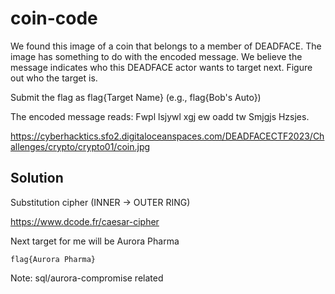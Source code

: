 # coin-code

We found this image of a coin that belongs to a member of DEADFACE. 
The image has something to do with the encoded message. 
We believe the message indicates who this DEADFACE actor wants to target next. 
Figure out who the target is.

Submit the flag as flag{Target Name} (e.g., flag{Bob's Auto})

The encoded message reads: Fwpl lsjywl xgj ew oadd tw Smjgjs Hzsjes.

https://cyberhacktics.sfo2.digitaloceanspaces.com/DEADFACECTF2023/Challenges/crypto/crypto01/coin.jpg

## Solution

Substitution cipher (INNER -> OUTER RING)

https://www.dcode.fr/caesar-cipher

Next target for me will be Aurora Pharma

`flag{Aurora Pharma}`

Note: sql/aurora-compromise related
